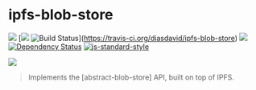 ipfs-blob-store
===============

[![](https://img.shields.io/badge/made%20by-Protocol%20Labs-blue.svg?style=flat-square)](http://ipn.io) [[![](https://img.shields.io/badge/freenode-%23ipfs-blue.svg?style=flat-square)](http://webchat.freenode.net/?channels=%23ipfs) ![Build Status](https://travis-ci.org/diasdavid/ipfs-blob-store.svg?style=flat-square)](https://travis-ci.org/diasdavid/ipfs-blob-store) ![](https://img.shields.io/badge/coverage-%3F-yellow.svg?style=flat-square) [![Dependency Status](https://david-dm.org/diasdavid/ipfs-blob-store.svg?style=flat-square)](https://david-dm.org/diasdavid/ipfs-blob-store) [![js-standard-style](https://img.shields.io/badge/code%20style-standard-brightgreen.svg?style=flat-square)](https://github.com/feross/standard)

![](https://github.com/maxogden/abstract-blob-store/raw/master/badge.png)

> Implements the [abstract-blob-store] API, built on top of IPFS.
